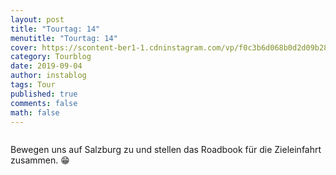 ```yaml
---
layout: post
title: "Tourtag: 14"
menutitle: "Tourtag: 14"
cover: https://scontent-ber1-1.cdninstagram.com/vp/f0c3b6d068b0d2d09b28db2078aa5564/5DF1FA2B/t51.2885-15/e35/67726123_420061171968105_1832876677385097036_n.jpg?_nc_ht=scontent-ber1-1.cdninstagram.com&_nc_cat=109
category: Tourblog
date: 2019-09-04
author: instablog
tags: Tour
published: true
comments: false
math: false
---
```


<figure class="large" markdown="1"><p><img src="https://scontent-ber1-1.cdninstagram.com/vp/f0c3b6d068b0d2d09b28db2078aa5564/5DF1FA2B/t51.2885-15/e35/67726123_420061171968105_1832876677385097036_n.jpg?_nc_ht=scontent-ber1-1.cdninstagram.com&_nc_cat=109" alt=""/></p> </figure><p>Bewegen uns auf Salzburg zu und stellen das Roadbook für die Zieleinfahrt zusammen. 😁</p>

